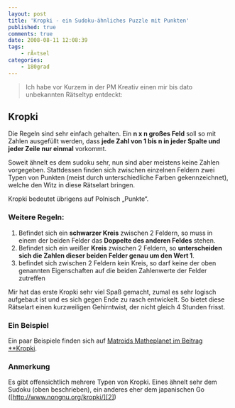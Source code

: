 ```yaml
---
layout: post
title: 'Kropki - ein Sudoku-ähnliches Puzzle mit Punkten'
published: true
comments: true
date: 2008-08-11 12:08:39
tags:
    - rÃ¤tsel
categories:
    - 180grad
---
```

> Ich habe vor Kurzem in der PM Kreativ einen mir bis dato unbekannten Rätseltyp entdeckt:



## Kropki

Die Regeln sind sehr einfach gehalten. Ein **n x n großes Feld** soll so mit Zahlen ausgefüllt werden, dass **jede Zahl von 1 bis n in jeder Spalte und jeder Zeile nur einmal** vorkommt.

Soweit ähnelt es dem sudoku sehr, nun sind aber meistens keine Zahlen vorgegeben. Stattdessen finden sich zwischen einzelnen Feldern zwei Typen von Punkten (meist durch unterschiedliche Farben gekennzeichnet), welche den Witz in diese Rätselart bringen.

Kropki bedeutet übrigens auf Polnisch &#8222;Punkte&#8220;.

### Weitere Regeln:

  1. Befindet sich ein **schwarzer Kreis** zwischen 2 Feldern, so muss in einem der beiden Felder das **Doppelte des anderen Feldes** stehen.
  2. Befindet sich ein weißer **Kreis** zwischen 2 Feldern, so **unterscheiden sich die Zahlen dieser beiden Felder genau um den Wert 1**.
  3. befindet sich zwischen 2 Feldern kein Kreis, so darf keine der oben genannten Eigenschaften auf die beiden Zahlenwerte der Felder zutreffen

Mir hat das erste Kropki sehr viel Spaß gemacht, zumal es sehr logisch aufgebaut ist und es sich gegen Ende zu rasch entwickelt. So bietet diese Rätselart einen kurzweiligen Gehirntwist, der nicht gleich 4 Stunden frisst.

### Ein Beispiel

Ein paar Beispiele finden sich auf [Matroids Matheplanet im Beitrag **Kropki][1].

### Anmerkung

Es gibt offensichtlich mehrere Typen von Kropki. Eines ähnelt sehr dem Sudoku (oben beschrieben), ein anderes eher dem japanischen Go ([http://www.nongnu.org/kropki/][2])

 [1]: http://www.matheplanet.com/matheplanet/nuke/html/viewtopic.php?topic=107273 "Beispiel-Kropki auf www.matheplanet.com anschauen"
 [2]: http://www.nongnu.org/kropki/ "Programm zum Spielen von Go-ähnlichen Kropki auf nongnu.org besuchen"